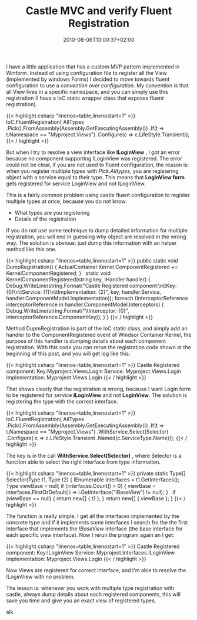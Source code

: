 ﻿---
title: "Castle MVC and verify Fluent Registration"
description: ""
date: 2010-08-06T13:00:37+02:00
draft: false
tags: [Castle]
categories: [Castle]
---
I have a little application that has a custom MVP pattern implemented in Winform. Instead of using configuration file to register all the View (implemented by windows Forms) I decided to move towards fluent configuration to use a *convention over configuration*. My convention is that all View lives in a specific namespace, and you can simply use this registration (I have a IoC static wrapper class that exposes fluent registration).

{{< highlight csharp "linenos=table,linenostart=1" >}}
IoC.FluentRegistration(
AllTypes
.Pick().FromAssembly(Assembly.GetExecutingAssembly())
.If(t => t.Namespace == "Myproject.Views")
.Configure(c => c.LifeStyle.Transient));
{{< / highlight >}}

But when I try to resolve a view interface like  **ILoginView** , I got an error because no component supporting ILoginView was registered. The error could not be clear, if you are not used to fluent configuration, the reason is: when you register multiple types with *Pick.Alltypes*, you are registering object with a service equal to their type. This means that  **LoginView form** gets registered for service LoginView and not ILoginView.

This is a fairly common problem using castle fluent configuration to register multiple types at once, because you do not know:

- What types are you registering
- Details of the registration

If you do not use some technique to dump detailed information for multiple registration, you will end in guessing why object are resolved in the wrong way. The solution is obvious: just dump this information with an helper method like this one.

{{< highlight csharp "linenos=table,linenostart=1" >}}
public static void DumpRegistration()
{
ActualContainer.Kernel.ComponentRegistered += KernelComponentRegistered;
}
 
static void KernelComponentRegistered(string key, IHandler handler)
{
Debug.WriteLine(string.Format("Castle Registered component:\n\tKey:{0}\n\tService: {1}\n\tImplementation: {2}",
key, handler.Service, handler.ComponentModel.Implementation));
foreach (InterceptorReference interceptorReference in handler.ComponentModel.Interceptors)
{
Debug.WriteLine(string.Format("\tInterceptor: {0}", interceptorReference.ComponentKey));
}
}
{{< / highlight >}}

Method DupmRegistration is part of the IoC static class, and simply add an handler to the ComponentRegistered event of Windsor Container Kernel, the purpose of this handler is dumping details about each component registration. With this code you can rerun the registration code shown at the beginning of this post, and you will get log like this:

{{< highlight csharp "linenos=table,linenostart=1" >}}
Castle Registered component:
Key:Myproject.Views.Login
Service: Myproject.Views.Login
Implementation: Myproject.Views.Login
{{< / highlight >}}

That shows clearly that the registration is wrong, because I want Login form to be registered for service  **ILoginView** and not  **LoginView**. The solution is registering the type with the correct interface.

{{< highlight csharp "linenos=table,linenostart=1" >}}
IoC.FluentRegistration(
AllTypes
.Pick().FromAssembly(Assembly.GetExecutingAssembly())
.If(t => t.Namespace == "Myproject.Views")
.WithService.Select(Selector)
.Configure(
c => c.LifeStyle.Transient
.Named(c.ServiceType.Name)));
{{< / highlight >}}

The key is in the call  **WithService.Select(Selector)** , where Selector is a function able to select the right interface from type information.

{{< highlight csharp "linenos=table,linenostart=1" >}}
private static Type[] Selector(Type t1, Type t2)
{
IEnumerable<Type> interfaces = t1.GetInterfaces();
Type viewBase = null;
if (interfaces.Count() > 0)
{
viewBase = interfaces.FirstOrDefault(
i => i.GetInterface("IBaseView") != null);
}
 
if (viewBase == null)
{
return new[] { t1 };
}
return new[] { viewBase };
}
{{< / highlight >}}

The function is really simple, I get all the interfaces implemented by the concrete type and if it implements some interfaces I search fro the the first Interface that implements the *IBaseView* interface (the base interface for each specific view interface). Now I rerun the program again an I get:

{{< highlight csharp "linenos=table,linenostart=1" >}}
Castle Registered component:
Key:ILoginView
Service: Myproject.Interfaces.ILoginView
Implementation: Myproject.Views.Login
{{< / highlight >}}

Now Views are registered for correct interface, and I'm able to resolve the ILoginView with no problem.

The lesson is: whenever you work with multiple type registration with castle, always dump details about each registered components, this will save you time and give you an exact view of registered types.

alk.
